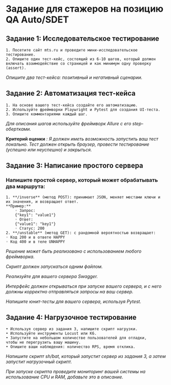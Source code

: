 # Задание для стажеров на позицию QA Auto/SDET
## Задание 1: Исследовательское тестирование
    1. Посетите сайт mts.ru и проведите мини-исследовательское тестирование.
    2. Опишите один тест-кейс, состоящий из 6-10 шагов, который должен включать взаимодействие со страницей и как минимум одну проверку (assert).

*Опишите два тест-кейса: позитивный и негативный сценарии.*

## Задание 2: Автоматизация тест-кейса
    1. На основе вашего тест-кейса создайте его автоматизацию.
    2. Используйте фреймворки Playwright и Pytest для создания UI-теста.
    3. Опишите комментариями каждый шаг.

*Для описания шагов используйте фреймворк Allure с его step-обертками.*

**Критерий оценки** *: Я должен иметь возможность запустить ваш тест локально. Тест должен открыть браузер, провести тестирование (успешно или неуспешно) и закрыться.*

## Задание 3: Написание простого сервера
### Напишите простой сервер, который может обрабатывать два маршрута:
    1. **/inverse** (метод POST): принимает JSON, меняет местами ключи и
    их значения, и возвращает ответ.
    **Пример:**
        ◦ Запрос:
        {"key1": "value1"}
        ◦ Ответ:
        {"value1": "key1"}
        ◦ Статус: 200
    2. **/unstable** (метод GET): с рандомной вероятностью возвращает:
    ◦ Код 200 и в ответе HAPPY
    ◦ Код 400 и в теле UNHAPPY

*Решение может быть реализовано с использованием любого фреймворка.*

*Скрипт должен запускаться одним файлом.*

*Реализуйте для вашего сервера Swagger.*

*Интерфейс должен открываться при запуске вашего сервера, и с него должны корректно отправляться запросы на ваш сервер.*

*Напишите юнит-тесты для вашего сервера, используя Pytest.*

## Задание 4: Нагрузочное тестирование
    • Используя сервер из задания 3, напишите скрипт нагрузки.
    • Используйте инструменты Locust или K6.
    • Запустите на небольшом количестве пользователей для отладки,
    чтобы не перегрузить вашу машину.
    • Опишите ваши наблюдения: количество RPS, время отклика.
    
*Напишите скрипт sh/bat, который запустит сервер из задания 3, а затем запустит нагрузочный скрипт.*

*При запуске скрипта проведите мониторинг вашей системы на использование CPU и RAM, добавьте это в описание.*
